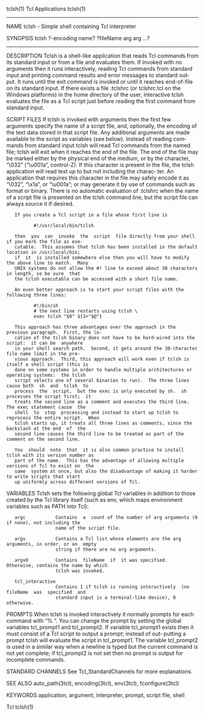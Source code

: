 tclsh(1)                                   Tcl Applications                                   tclsh(1)

______________________________________________________________________________________________________

NAME
       tclsh - Simple shell containing Tcl interpreter

SYNOPSIS
       tclsh ?-encoding name? ?fileName arg arg ...?
______________________________________________________________________________________________________

DESCRIPTION
       Tclsh  is  a  shell-like  application that reads Tcl commands from its standard input or from a
       file and evaluates them.  If invoked with no arguments then it runs interactively, reading  Tcl
       commands  from  standard input and printing command results and error messages to standard out‐
       put.  It runs until the exit command is invoked or until it reaches end-of-file on its standard
       input.   If  there exists a file .tclshrc (or tclshrc.tcl on the Windows platforms) in the home
       directory of the user, interactive tclsh evaluates the file as a Tcl script just before reading
       the first command from standard input.

SCRIPT FILES
       If  tclsh  is  invoked with arguments then the first few arguments specify the name of a script
       file, and, optionally, the encoding of the text data stored in that script file. Any additional
       arguments  are  made available to the script as variables (see below).  Instead of reading com‐
       mands from standard input tclsh will read Tcl commands from the named file;   tclsh  will  exit
       when  it reaches the end of the file.  The end of the file may be marked either by the physical
       end of the medium, or by the character, “\032” (“\u001a”, control-Z).   If  this  character  is
       present  in  the file, the tclsh application will read text up to but not including the charac‐
       ter.  An application that requires this character in the file may safely encode it  as  “\032”,
       “\x1a”,  or “\u001a”; or may generate it by use of commands such as format or binary.  There is
       no automatic evaluation of .tclshrc when the name of a script file is presented  on  the  tclsh
       command line, but the script file can always source it if desired.

       If you create a Tcl script in a file whose first line is

              #!/usr/local/bin/tclsh

       then  you  can  invoke  the  script  file directly from your shell if you mark the file as exe‐
       cutable.  This assumes that tclsh has been installed in the default location in /usr/local/bin;
       if  it  is installed somewhere else then you will have to modify the above line to match.  Many
       UNIX systems do not allow the #! line to exceed about 30 characters in length, so be sure  that
       the tclsh executable can be accessed with a short file name.

       An even better approach is to start your script files with the following three lines:

              #!/bin/sh
              # the next line restarts using tclsh \
              exec tclsh "$0" ${1+"$@"}

       This approach has three advantages over the approach in the previous paragraph.  First, the lo‐
       cation of the tclsh binary does not have to be hard-wired into the script:  it can be  anywhere
       in your shell search path.  Second, it gets around the 30-character file name limit in the pre‐
       vious approach.  Third, this approach will work even if tclsh is itself a shell script (this is
       done on some systems in order to handle multiple architectures or operating systems:  the tclsh
       script selects one of several binaries to run).  The three lines cause both  sh  and  tclsh  to
       process  the  script,  but the exec is only executed by sh.  sh processes the script first;  it
       treats the second line as a comment and executes the third line.  The exec statement cause  the
       shell  to  stop  processing and instead to start up tclsh to reprocess the entire script.  When
       tclsh starts up, it treats all three lines as comments, since the backslash at the end  of  the
       second line causes the third line to be treated as part of the comment on the second line.

       You  should  note  that  it is also common practice to install tclsh with its version number as
       part of the name.  This has the advantage of allowing multiple versions of Tcl to exist on  the
       same  system at once, but also the disadvantage of making it harder to write scripts that start
       up uniformly across different versions of Tcl.

VARIABLES
       Tclsh sets the following global Tcl variables in addition to those created by the  Tcl  library
       itself (such as env, which maps environment variables such as PATH into Tcl):

       argc           Contains  a  count of the number of arg arguments (0 if none), not including the
                      name of the script file.

       argv           Contains a Tcl list whose elements are the arg arguments, in order, or an  empty
                      string if there are no arg arguments.

       argv0          Contains  fileName  if  it was specified.  Otherwise, contains the name by which
                      tclsh was invoked.

       tcl_interactive
                      Contains 1 if tclsh is running interactively  (no  fileName  was  specified  and
                      standard input is a terminal-like device), 0 otherwise.

PROMPTS
       When  tclsh  is  invoked interactively it normally prompts for each command with “% ”.  You can
       change the prompt by setting the global variables tcl_prompt1  and  tcl_prompt2.   If  variable
       tcl_prompt1  exists  then  it must consist of a Tcl script to output a prompt;  instead of out‐
       putting a prompt tclsh will evaluate the script in tcl_prompt1.  The  variable  tcl_prompt2  is
       used  in  a similar way when a newline is typed but the current command is not yet complete; if
       tcl_prompt2 is not set then no prompt is output for incomplete commands.

STANDARD CHANNELS
       See Tcl_StandardChannels for more explanations.

SEE ALSO
       auto_path(3tcl), encoding(3tcl), env(3tcl), fconfigure(3tcl)

KEYWORDS
       application, argument, interpreter, prompt, script file, shell

Tcl                                                                                           tclsh(1)
